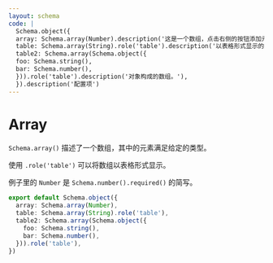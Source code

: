 ```yaml
---
layout: schema
code: |
  Schema.object({
  array: Schema.array(Number).description('这是一个数组，点击右侧的按钮添加元素。'),
  table: Schema.array(String).role('table').description('以表格形式显示的数组。'),
  table2: Schema.array(Schema.object({
  foo: Schema.string(),
  bar: Schema.number(),
  })).role('table').description('对象构成的数组。'),
  }).description('配置项')
---
```


# Array

`Schema.array()` 描述了一个数组，其中的元素满足给定的类型。

使用 `.role('table')` 可以将数组以表格形式显示。

例子里的 `Number` 是 `Schema.number().required()` 的简写。

```ts
export default Schema.object({
  array: Schema.array(Number),
  table: Schema.array(String).role('table'),
  table2: Schema.array(Schema.object({
    foo: Schema.string(),
    bar: Schema.number(),
  })).role('table'),
})
```
